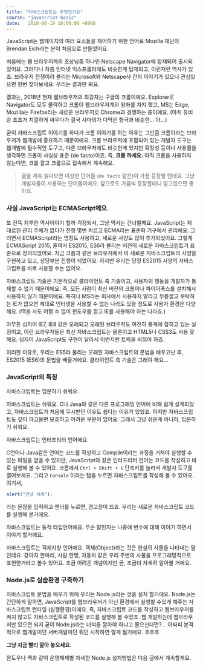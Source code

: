 ```yaml
---
title: "자바스크립트는 무엇인가요"
course: "javascript-basic"
date:   2018-06-19 10:00:00 +0900
---
```



JavaScript는 웹페이지의 여러 요소들을 제어하기 위한 언어로 Mozilla 재단의 Brendan Eich라는 분이 처음으로 만들었어요. 

처음에는 웹 브라우저계의 조상님중 하나인 Netscape Navigator에 탑재되어 출시되었어요. 그러다나 차츰 인터넷 익스프롤러에도 비슷한게 탑재되고, 이런저런 역사가 있죠. 브라우저 전쟁이라 불리는 Microsoft와 Netscape사 간의 이야기가 있으니 관심있으면 한번 찾아보세요. 우리는 결과만 봐요. 

결과는, 2018년 현재 웹브라우저의 최강자는 구글의 크롬이에요. Explorer로 Navigator도 모두 몰락하고 크롬이 웹브라우저계의 왕좌를 차지 했고, MS는 Edge, Mozilla는 Firefox라는 새로운 브라우저로 Chrome과 경쟁하는 중이에요. (마치 유비랑 조조가 치열하게 싸우다가 결국 사마의가 다먹은 형국과 비슷한... 아...)

굳이 자바스크립트 이야기를 하다가 크롬 이야기를 하는 이유는 그만큼 크롬이라는 브라우저가 웹개발에 중요하기 때문이에요. 크롬 브라우저에 포함되어 있는 개발자 도구는 웹개발에 필수적인 도구고, 다른 브라우저에도 비슷한게 있지만 확장성 등이나 사용률을 생각하면 크롬이 사실상 표준 (de facto)이죠. 즉, **크롬 까세요.** 아직 크롬을 사용하지 않는다면, 크롬 깔고 크롬으로 접속해서 계속해요.

> 글을 계속 읽다보면 이상한 단어들 (`de facto` 같은)이 가끔 등장할 텐데요. 그냥 개발자들이 사용하는 단어들이에요. 앞으로도 가끔씩 등장할테니 알고있으면 좋아요.



### 사실 JavaScript는 ECMAScript에요.

또 잔뜩 지루한 역사이야기 할까 걱정되서, 그냥 역사는 건너뛸께요. JavaScript는 제대로된 관리 주체가 없다가 전쟁 몇번 치르고 ECMA라는 표준화 기구에서 관리해요. 그러면서 ECMAScript라는 명칭도 사용하고, 새로운 사양도 많이 추가되었어요. 그렇게 ECMAScript 2015, 줄여서 ES2015, ES6라 불리는 버전의 새로운 자바스크립트가 표준으로 정의되었어요. 지금 크롬과 같은 브라우저에서 이 새로운 자바스크립트의 사양을 구현하고 있고, 상당부분 진행이 되었어요. 하지만 우리는 당장 ES2015 사양의 자바스크립트를 바로 사용할 수는 없어요.

자바스크립트 기술은 기본적으로 클라이언트 측 기술이고, 사용자의 행동을 개발자가 통제할 수 없기 때문이에요. 즉, 모든 사람이 최신 버전의 크롬이나 파이어폭스를 설치해서 사용하지 않기 때문이에요. 특히나 MS라는 회사에서 사용하지 말라고 무릎꿇고 부탁하는 IE가 없으면 제대로 인터넷을 사용할 수 없는 나라도 있을 정도로 사용자 환경은 다양해요. (맥을 사도 어쩔 수 없이 윈도우를 깔고 IE를 사용해야 하는 나라죠.)

아무튼 심지어 IE7, IE8 같은 오래되고 오래된 브라우저도 여전히 통계에 잡히고 있는 실정이고, 이런 브라우저들은 최신 자바스크립트는 물론이고 HTML5나 CSS3도 사용 못해요. 심지어 JavaScript도 구현이 달라서 이런저런 트릭을 써줘야 하죠.

이러한 이유로, 우리는 ES5라 불리는 오래된 자바스크립트의 문법을 배우고난 후, ES2015 (ES6)의 문법을 배울거에요. 클라이언트 측 기술은 그래야 해요...



### JavaScript의 특징

자바스크립트는 입문하기 쉬워요.

자바스크립트는 쉬워요. C나 Java와 같은 다른 프로그래밍 언어에 비해 쉽게 설계되었고, 자바스크립트가 처음에 무시받던 이유도 쉽다는 이유가 있었죠. 하지만 자바스크립트도 깊이 파고들면 모호하고 어려운 부분이 있어요. 그래서 그냥 쉬운게 아니라, 입문하기 쉬워요.

자바스크립트는 인터프리터 언어에요. 

C언어나 Java같은 언어는 코드를 작성하고 Compile이라는 과정을 거쳐야 실행할 수있는 파일을 얻을 수 있지만, JavaScript와 같은 인터프리터 언어는 코드를 작성하고 바로 실행해 볼 수 있어요. 크롬에서 `Ctrl + Shift + i` 단축키를 눌러서 개발자 도구를 열어보세요. 그리고 `Console` 이라는 탭을 누르면 자바스크립트를 작성해 볼 수 있어요. 여기서,

```js
alert("안녕 세계");
```

라는 문장을 입력하고 엔터를 누르면, 경고창이 뜨죠. 우리는 새로운 자바스크립트 코드를 실행해 본거에요.

자바스크립트는 동적 타입언어에요. 무슨 말인지는 나중에 변수에 대해 이야기 하면서 이야기 할거에요.

자바스크립트는 객체지향 언어에요. 객체(Object)라는 것은 현실의 사물을 나타내는 말인데요. 강아지 한마리, 사람 한명, 자동차 같은 우리 주변의 사물을 프로그래밍적으로 표현한거라고 볼수 있어요. 조금 어려운 개념이지만 곧, 조금더 자세히 알아볼 거에요.



### Node.js로 실습환경 구축하기

자바스크립트 문법을 배우기 위해 우리는 Node.js라는 것을 설치 할거에요. Node.js는 간단하게 말하면, JavaScript를 웹브라우저가 아닌 환경에서 실행할 수있게 해주는 자바스크립트 런타임 (실행환경)이에요. 즉, 자바스크립트 코드를 작성하고 웹브라우저를 켜지 않고도 자바스크립트로 작성된 코드를 실행해 볼 수있죠. 웹 개발하는데 웹브라우저만 있으면 되지 굳이 Node.js라는 녀석을 깔아야 하냐고 물으신다면?... 어짜피 본격적으로 웹개발이던 서버개발이던 뭐던 시작하면 깔게 될거에요. 흐흐흐

**그냥 지금 빨리 깔아 놓으세요.** 

윈도우나 맥과 같이 운영체제별 자세한 Node.js 설치방법은 다음 글에서 계속할게요.

